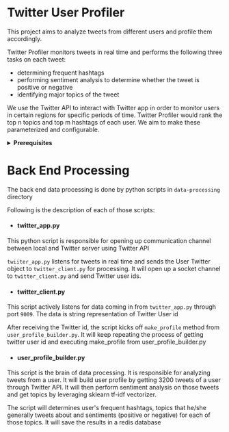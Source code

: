 # Twitter User Profiler

This project aims to analyze tweets from different users and profile them accordingly.
<br />

Twitter Profiler monitors tweets in real time and performs the following three tasks on each tweet:
* determining frequent hashtags 
* performing sentiment analysis to determine whether the tweet is positive or negative
* identifying major topics of the tweet

We use the Twitter API to interact with Twitter app in order to monitor users in certain regions for
specific periods of time. Twitter Profiler would rank the top n topics and top m hashtags of each user.
We aim to make these parameterized and configurable.

<details>
  <summary><strong>Prerequisites</strong></summary>
  
  <br />
  In order to run this app, you will need to have java8, scala, python3 and Apache Spark installed on your system. We will list the steps to install those prerequisites for Ubuntu, Mac and Windows.
  <br />
  
<br />
<details>
  <summary><strong>Ubuntu</strong></summary>
 
  ### Step 1: Install Java
  Check if java is already installed on your system by running
  `java -version` for java versions less than 9 and `java --version` for java > 8
  
  If you already have java8, then continue to next step.

  Check if you have multiple java versions installed by running:  
  ```update-java-alternatives -l```

  If you have java 8 listed then select it by running:
  ```sudo update-alternatives --config java```
  This will list different versions of java. Select java8 from the list

  If you do not have java8 at all, then run:
  ```sudo apt install openjdk-8-jdk```
  <hr />
  
  ### Step2: Install Scala

  Install scala by running:
  ```sudo apt-get install scala```
  <hr />

  ### Step3: Install python 3.7

  To check if python3 is installed:
  ```python3 --version```

  If you do not have python3 installed, follow this tutorial to install python3.7 on ubuntu:
  <https://linuxize.com/post/how-to-install-python-3-7-on-ubuntu-18-04/>

  Next, install pip:
  ```sudo apt install -y python3-pip```

  get pyspark by running:
  ```pip3 install pyspark```

  get tweepy, nltk, psutil, sklearn:
  ```
  pip3 install tweepy
  pip3 install nltk
  pip3 install psutil
  pip3 install sklearn
  ```

  Download "vader_lexicon", "stopwords", "punkt" (for word tokenizer) from nltk:
  ```
  [root]# python
  Python 3.6.8 (default, May  2 2019, 20:40:44) 
  [GCC 4.8.5 20150623 (Red Hat 4.8.5-36)] on linux
  Type "help", "copyright", "credits" or "license" for more information.
  >>> import nltk
  >>> nltk.download("vader_lexicon")
  >>> nltk.download('stopwords')
  >>> nltk.download('punkt')
  [nltk_data] Downloading package vader_lexicon to /root/nltk_data...
  True
  >>> exit()
  ```

  To test Spark, run:
  `pyspark`

  you should see the following output:
  ```Welcome to
        ____              __
       / __/__  ___ _____/ /__
      _\ \/ _ \/ _ `/ __/  '_/
     /__ / .__/\_,_/_/ /_/\_\   version 2.4.4
        /_/

  Using Python version 3.6.8 (default, May  2 2019 20:40:44)
  SparkSession available as 'spark'.
  >>> 
  ```
  
</details>

<details>
  <summary><strong> MacOS </strong></summary>
  
  ### Step 1: Install Java

  Check if java is already installed on your system by running
  `java -version` for java versions less than 9 and `java --version` for java > 8

  If you already have java8, then continue to next step.

  If not, install java8 by running:
  ```brew cask install java8```
  <hr />


  ### Step2: Install Scala

  Install scala by running:
  ```brew install scala```
  <hr />

  ### Step3: Install python 3.7

  To check if python3 is installed:
  ```python3 --version```

  If you do not have python3 installed, then run:
  ```brew install python3```

  get pyspark by running:
  ```pip3 install pyspark```

  get tweepy, nltk, psutil, sklearn:
  ```
  pip3 install tweepy
  pip3 install nltk
  pip3 install psutil
  pip3 install sklearn
  ```


  Download "vader_lexicon", "stopwords", "punkt" (for word tokenizer) from nltk:
  ```
  [root]# python
  Python 3.6.8 (default, May  2 2019, 20:40:44) 
  [GCC 4.8.5 20150623 (Red Hat 4.8.5-36)] on linux
  Type "help", "copyright", "credits" or "license" for more information.
  >>> import nltk
  >>> nltk.download("vader_lexicon")
  >>> nltk.download('stopwords')
  >>> nltk.download('punkt')
  [nltk_data] Downloading package vader_lexicon to /root/nltk_data...
  True
  >>> exit()
  ```

  To test Spark, run:
  `pyspark`

  you should see the following output:
  ```Welcome to
        ____              __
       / __/__  ___ _____/ /__
      _\ \/ _ \/ _ `/ __/  '_/
     /__ / .__/\_,_/_/ /_/\_\   version 2.4.4
        /_/

  Using Python version 3.6.8 (default, May  2 2019 20:40:44)
  SparkSession available as 'spark'.
  >>> 
  ```
      
</details>
  
<details>
  <summary><strong>Windows</strong></summary>
 
  ### Step 1: Install Java
  Download Java 8 from the link:
  <https://filehippo.com/download_java_development_kit_64/86378/>
  
  After installing java, open Control Panel and go to Edit System Environment Variables and click on Environment Variable in "Advanced" tab
  
  Set environmental variables:
  User variable:
  Variable: JAVA_HOME
  Value: C:\Program Files\Java\jdk1.8.0_91
  
  System variable:
  Variable: Path
  Value: C:\Program Files\Java\jdk1.8.0_91\bin
  
  <hr />
  
  ### Step2: Install Scala
  
  Download Scala from the link: <http://downloads.lightbend.com/scala/2.11.8/scala2.11.8.msi>
  
  After installing scala, open Control Panel and go to Edit System Environment Variables and click on Environment Variable in "Advanced" tab
  
  Set environmental variables:
  User variable:
  Variable: SCALA_HOME;
  Value: C:\Program Files (x86)\scala
  
  System variable (if not already set):
  Variable: Path
  Value: C:\Program Files (x86)\scala\bin
  
  To check, open cmd and type in:
  `scala -version`
  
 This will list the scala version you downloaded
  
  <hr />

  ### Step3: Install python 3.7

  To check if python3 is installed:
  ```python --version```

  If you do not have python3 installed, follow this tutorial to install python3.7 on ubuntu:
  <https://www.howtogeek.com/197947/how-to-install-python-on-windows/>


  Open cmd, get pyspark by running:
  ```pip3 install pyspark```

  get tweepy, nltk, psutil, sklearn:
  ```
  pip3 install tweepy
  pip3 install nltk
  pip3 install psutil
  pip3 install sklearn
  ```

  Download "vader_lexicon", "stopwords", "punkt" (for word tokenizer) from nltk:
  ```
  [root]# python
  Python 3.6.8 (default, May  2 2019, 20:40:44) 
  [GCC 4.8.5 20150623 (Red Hat 4.8.5-36)] on linux
  Type "help", "copyright", "credits" or "license" for more information.
  >>> import nltk
  >>> nltk.download("vader_lexicon")
  >>> nltk.download('stopwords')
  >>> nltk.download('punkt')
  [nltk_data] Downloading package vader_lexicon to /root/nltk_data...
  True
  >>> exit()
  ```

  To test Spark, run:
  `pyspark`

  you should see the following output:
  ```Welcome to
        ____              __
       / __/__  ___ _____/ /__
      _\ \/ _ \/ _ `/ __/  '_/
     /__ / .__/\_,_/_/ /_/\_\   version 2.4.4
        /_/

  Using Python version 3.6.8 (default, May  2 2019 20:40:44)
  SparkSession available as 'spark'.
  >>> 
  ```
  
</details>
  

</details>

# Back End Processing

The back end data processing is done by python scripts in `data-processing` directory

Following is the description of each of those scripts:

* #### twitter_app.py

This python script is responsible for opening up communication channel between local and Twitter server using Twitter API

`twiiter_app.py` listens for tweets in real time and sends the User Twitter object to `twitter_client.py` for processing. It will open up a socket channel to `twitter_client.py` and send Twitter user ids.

* #### twitter_client.py

This script actively listens for data coming in from `twitter_app.py` through port `9009`. The data is string representation of Twitter User id

After receiving the Twitter id, the script kicks off `make_profile` method from `user_profile_builder.py`. It will keep repeating the process of getting twitter user id and executing make_profile from user_profile_builder.py

* #### user_profile_builder.py

This script is the brain of data processing. It is responsible for analyzing tweets from a user. It will build user profile by getting 3200 tweets of a user through Twitter API. It will then perform sentiment analysis on those tweets and get topics by leveraging sklearn tf-idf vectorizer.

The script will determines user's frequent hashtags, topics that he/she generally tweets about and sentiments (positive or negative) for each of those topics. It will save the results in a redis database


